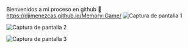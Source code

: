 Bienvenidos a mi proceso en github 👋
https://djimenezcas.github.io/Memory-Game/
![Captura de pantalla 1](https://github.com/Djimenezcas/Djimenezcas/assets/161150226/ef343bfe-f594-48cb-9756-4c4ae035520c)

![Captura de pantalla 2](https://github.com/Djimenezcas/Djimenezcas/assets/161150226/9289e67b-5243-4351-9e68-7d90a98c12d7)

![Captura de pantalla 3](https://github.com/Djimenezcas/Djimenezcas/assets/161150226/570e3caa-311b-489a-8ae2-14f6f4ad2646)
